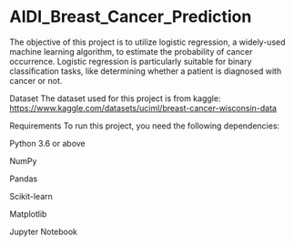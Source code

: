 <h1>AIDI_Breast_Cancer_Prediction</h1>
The objective of this project is to utilize logistic regression, a widely-used machine learning algorithm, to estimate the probability of cancer occurrence. Logistic regression is particularly suitable for binary classification tasks, like determining whether a patient is diagnosed with cancer or not.

Dataset The dataset used for this project is from kaggle: https://www.kaggle.com/datasets/uciml/breast-cancer-wisconsin-data

Requirements To run this project, you need the following dependencies:

Python 3.6 or above

NumPy

Pandas

Scikit-learn

Matplotlib

Jupyter Notebook


